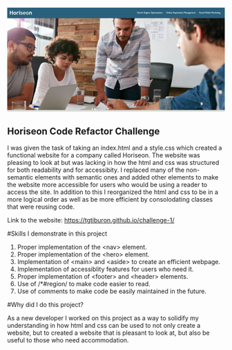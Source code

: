 ![image info](./assets/images/horiseon.png)
## Horiseon Code Refactor Challenge

I was given the task of taking an index.html and a style.css which created a functional website for a company called Horiseon.  The website was pleasing to look at but was lacking in how the html and css was structured for both readability and for accessibity.  I replaced many of the non-semantic elements with semantic ones and added other elements to make the website more accessible for users who would be using a reader to access the site.  In addition to this I reorganized the html and css to be in a more logical order as well as be more efficient by consolodating classes that were reusing code.

Link to the website: https://tgtiburon.github.io/challenge-1/

#Skills I demonstrate in this project

  1. Proper implementation of the \<nav> element.
  2. Proper implementation of the \<hero> element.
  3. Implementation of \<main> and \<aside> to create an efficient webpage.
  4. Implementation of accessiblity features for users who need it.
  5. Proper implementation of \<footer> and \<header> elements.
  6. Use of \/*#region/ to make code easier to read.
  7. Use of comments to make code be easily maintained in the future.
  
  
 #Why did I do this project?
  
  As a new developer I worked on this project as a way to solidify my understanding in how html and css can be used to not only create a website, but to created a website that is pleasant to look at, but also be useful to those who need accommodation.

